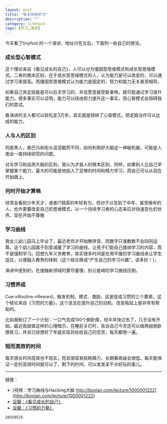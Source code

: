 ```yaml
---
layout: post
title: "有关持续学习"
description: ""
category: lifehack
tags: [学习,演讲]
---
```


今天看了tinyfool 的一个演讲，地址付在文后，下面列一些自己的想法。

### 成长型心智模式

这个理论来自《看见成长的自己》，人可以分为僵固型思维模式和成长型思维模式。二者的根本区别，在于成长型思维模式的人，认为能力是可以改变的，可以通过学习来提高。而僵固型思维模式认为能力是固定的，努力和能力无关甚至相背。

如果自己肯定技能是可以后天学习的，并且愿意接受新事物，就可能通过学习提升能力。很多事实可以证明，能力可以经由努力提升这一事实，但心智模式会阻碍我们的尝试。

看演讲的主人都可以轻松走3万步，其实就是扭转了心智模式，把走路当作可以达成的能力。

### 人与人的区别

同是黑人，奥巴马和街头混混截然不同，如何利用好大脑这一神秘机器，可能是人类会一直持续研究的问题。

对与学习和运用大脑的区别，我认为才是人的根本区别。同样，如果别人比自己早掌握某个能力，最大的可能是他投入了足够的时间和精力学习，而自己可以从现在开始跟上。

### 何时开始才算晚

经常会看到少年天才，或者IT精英的年轻有为，但对于以及到了中年、甚至晚年的人，也许更要改变自己的思维模式，以一个持续学习者的心态来应对快速变化的世界。现在开始不算晚

### 学习曲线

我女儿幼儿园马上毕业了，最近老师才开始教拼音，而数字只谁数数不会四则运算。这个幼儿园属于刻意减缓了学习的曲线，让孩子们能自己接纳学习的内容，而不是强制学习。回想九年义务教育，其实很多时间是在用平缓的学习曲线来让学生适应，以便融入教育的体制（这个结论换成“产生自己的学习兴趣”，该多好！）。

演讲中提到的，在接触新领域时要尽量慢，别让陡峭的学习曲线压倒。

### 习惯养成

Cue→Routine→Reward，触发机制、模式、激励，这是促成习惯的三个要素，这个结论来自《习惯的力量》，这个说法在提升自己的动机、改变拖延上是非常有帮助的。

比如我制订了一个计划：一口气完成100个俯卧撑，但半年快过去了，几乎没有开始。最近我就做这样的心理暗示，在睡前关灯时，告诉自己今天还可以做两组俯卧撑练习，并且已经想好了年底实现目标给自己的奖赏，每天都想一遍。

### 短而高效的时间

每天很长时间高效也不现实，而且很容易损耗精力，长期看收益会很低。每天能保证一定的高效时间就可以了，剩下的时间，可以发发呆干点好玩的事儿。

---
链接：

* [视频：学习曲线与Hacking大脑 http://boolan.com/lecture/1000001222](http://boolan.com/lecture/1000001222)
* [豆瓣：《看见成长的自己》](http://book.douban.com/subject/6510688/)
* [豆瓣：《习惯的力量》](http://book.douban.com/subject/20507212/)

`20150515`
